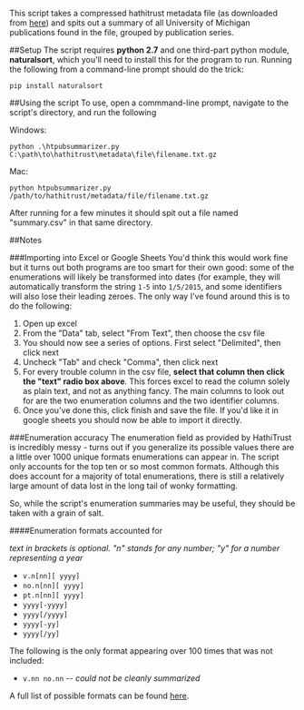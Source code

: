 This script takes a compressed hathitrust metadata file (as downloaded from [here](https://www.hathitrust.org/hathifiles)) and spits out a summary of all
University of Michigan publications found in the file, grouped by publication series.

##Setup
The script requires __python 2.7__ and one third-part python module, __naturalsort__, which you'll need to install this for the program to run. 
Running the following from a command-line prompt should do the trick:

```
pip install naturalsort
```

##Using the script
To use, open a commmand-line prompt, navigate to the script's directory, and run the following

Windows:

```
python .\htpubsummarizer.py C:\path\to\hathitrust\metadata\file\filename.txt.gz
```

Mac:

```
python htpubsummarizer.py /path/to/hathitrust/metadata/file/filename.txt.gz
```

After running for a few minutes it should spit out a file named "summary.csv" in that same directory.


##Notes

###Importing into Excel or Google Sheets
You'd think this would work fine but it turns out both programs are too smart for their own good: some of the enumerations will likely be 
transformed into dates (for example, they will automatically transform the string ```1-5``` into ```1/5/2015```, and some identifiers will also lose their leading zeroes. 
The only way I've found around this is to do the following:

1. Open up excel
2. From the "Data" tab, select "From Text", then choose the csv file
3. You should now see a series of options. First select "Delimited", then click next
4. Uncheck "Tab" and check "Comma", then click next
5. For every trouble column in the csv file, __select that column then click the "text" radio box above__. This forces excel to read the column solely as plain text, and not as anything fancy. The main columns to look out for are the two enumeration columns and the two identifier columns.
6. Once you've done this, click finish and save the file. If you'd like it in google sheets you should now be able to import it directly.

###Enumeration accuracy
The enumeration field as provided by HathiTrust is incredibly messy - turns out if you generalize its possible values there are
a little over 1000 unique formats enumerations can appear in. The script only accounts for the top ten or so most common formats.
Although this does account for a majority of total enumerations, there is still a relatively large amount of data lost
in the long tail of wonky formatting.

So, while the script's enumeration summaries may be useful, they should be taken with a grain of salt.

####Enumeration formats accounted for

_text in brackets is optional. "n" stands for any number; "y" for a number representing a year_

* ```v.n[nn][ yyyy]```
* ```no.n[nn][ yyyy]```
* ```pt.n[nn][ yyyy]```
* ```yyyy[-yyyy]```
* ```yyyy[/yyyy]```
* ```yyyy[-yy]```
* ```yyyy[/yy]```


The following is the only format appearing over 100 times that was not included:

* ```v.nn no.nn``` -- _could not be cleanly summarized_

A full list of possible formats can be found [here](https://goo.gl/CRJYKJ).
